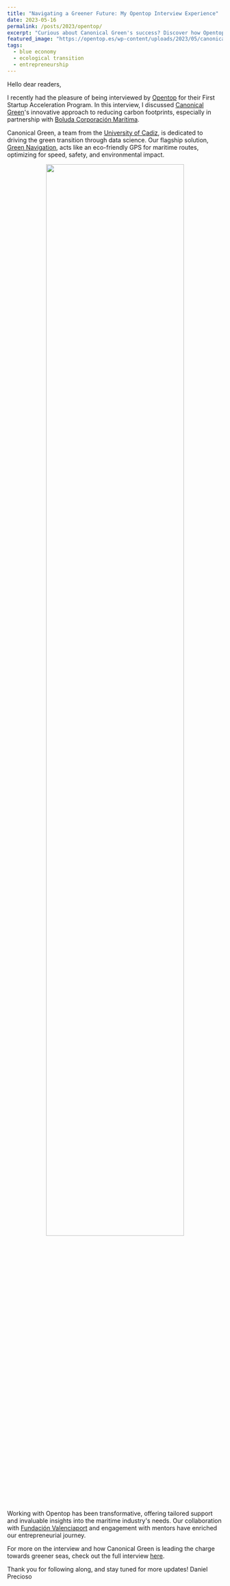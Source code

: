 ```yaml
---
title: "Navigating a Greener Future: My Opentop Interview Experience"
date: 2023-05-16
permalink: /posts/2023/opentop/
excerpt: "Curious about Canonical Green's success? Discover how Opentop's incubation programme shaped our journey to greener seas."
featured_image: "https://opentop.es/wp-content/uploads/2023/05/canonical-green-daniel-precioso-980x612.png"
tags:
  - blue economy
  - ecological transition
  - entrepreneurship
---
```


Hello dear readers,

I recently had the pleasure of being interviewed by [Opentop](https://opentop.es/) for their First Startup Acceleration Program. In this interview, I discussed [Canonical Green](http://canonicalgreen.com)'s innovative approach to reducing carbon footprints, especially in partnership with [Boluda Corporación Marítima](https://www.boluda.com.es/es/inicio/).

Canonical Green, a team from the [University of Cadiz](https://www.uca.es/), is dedicated to driving the green transition through data science. Our flagship solution, [Green Navigation](https://greenavigation.com/), acts like an eco-friendly GPS for maritime routes, optimizing for speed, safety, and environmental impact.

<p align="center"><img src="{{ page.featured_image }}" width="80%"/></p>

Working with Opentop has been transformative, offering tailored support and invaluable insights into the maritime industry's needs. Our collaboration with [Fundación Valenciaport](https://www.fundacion.valenciaport.com/) and engagement with mentors have enriched our entrepreneurial journey.

For more on the interview and how Canonical Green is leading the charge towards greener seas, check out the full interview [here](https://opentop.es/2023/05/16/canonical-green-low-risk-carbon-footprint-reduction/).

Thank you for following along, and stay tuned for more updates!
Daniel Precioso
